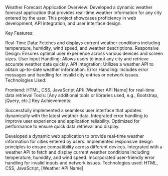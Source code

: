 Weather Forecast Application
Overview:
Developed a dynamic weather forecast application that provides real-time weather information for any city entered by the user. This project showcases proficiency in web development, API integration, and user interface design.

Key Features:

Real-Time Data: Fetches and displays current weather conditions including temperature, humidity, wind speed, and weather descriptions.
Responsive Design: Ensures optimal user experience across various devices and screen sizes.
User Input Handling: Allows users to input any city and retrieve accurate weather data quickly.
API Integration: Utilizes a weather API to obtain up-to-date weather information.
Error Handling: Includes error messages and handling for invalid city entries or network issues.
Technologies Used:

Frontend: HTML, CSS, JavaScript
API: [Weather API Name] for real-time data retrieval
Tools: [Any additional tools or libraries used, e.g., Bootstrap, jQuery, etc.]
Key Achievements:

Successfully implemented a seamless user interface that updates dynamically with the latest weather data.
Integrated error handling to improve user experience and application reliability.
Optimized for performance to ensure quick data retrieval and display.

Developed a dynamic web application to provide real-time weather information for cities entered by users.
Implemented responsive design principles to ensure compatibility across different devices.
Integrated with a weather API to fetch and display current weather conditions including temperature, humidity, and wind speed.
Incorporated user-friendly error handling for invalid inputs and network issues.
Technologies used: HTML, CSS, JavaScript, [Weather API Name].
